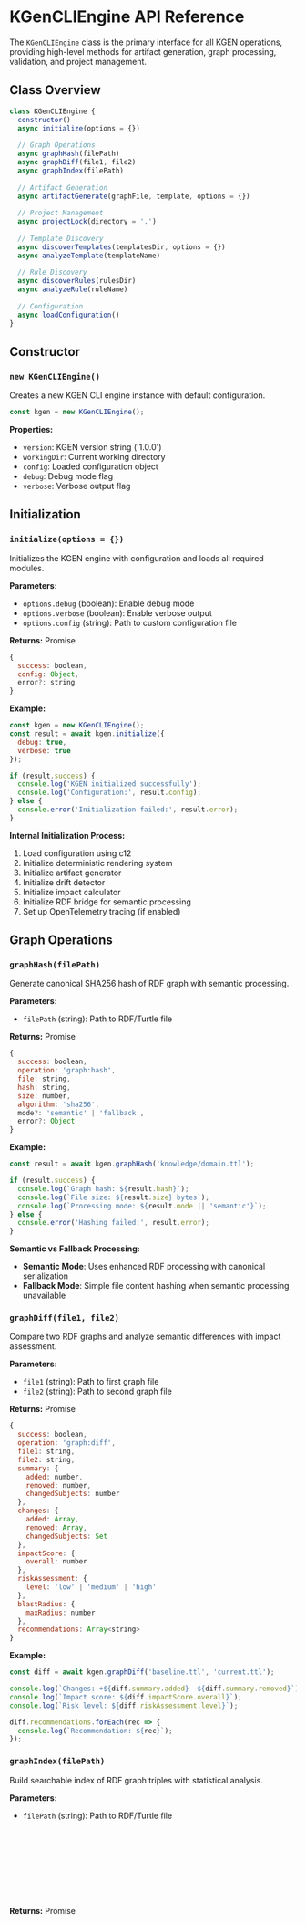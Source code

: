 # KGenCLIEngine API Reference

The `KGenCLIEngine` class is the primary interface for all KGEN operations, providing high-level methods for artifact generation, graph processing, validation, and project management.

## Class Overview

```javascript
class KGenCLIEngine {
  constructor()
  async initialize(options = {})
  
  // Graph Operations
  async graphHash(filePath)
  async graphDiff(file1, file2)
  async graphIndex(filePath)
  
  // Artifact Generation
  async artifactGenerate(graphFile, template, options = {})
  
  // Project Management
  async projectLock(directory = '.')
  
  // Template Discovery
  async discoverTemplates(templatesDir, options = {})
  async analyzeTemplate(templateName)
  
  // Rule Discovery
  async discoverRules(rulesDir)
  async analyzeRule(ruleName)
  
  // Configuration
  async loadConfiguration()
}
```

## Constructor

### `new KGenCLIEngine()`

Creates a new KGEN CLI engine instance with default configuration.

```javascript
const kgen = new KGenCLIEngine();
```

**Properties:**
- `version`: KGEN version string ('1.0.0')
- `workingDir`: Current working directory
- `config`: Loaded configuration object
- `debug`: Debug mode flag
- `verbose`: Verbose output flag

## Initialization

### `initialize(options = {})`

Initializes the KGEN engine with configuration and loads all required modules.

**Parameters:**
- `options.debug` (boolean): Enable debug mode
- `options.verbose` (boolean): Enable verbose output
- `options.config` (string): Path to custom configuration file

**Returns:** Promise<Object>
```javascript
{
  success: boolean,
  config: Object,
  error?: string
}
```

**Example:**
```javascript
const kgen = new KGenCLIEngine();
const result = await kgen.initialize({ 
  debug: true,
  verbose: true 
});

if (result.success) {
  console.log('KGEN initialized successfully');
  console.log('Configuration:', result.config);
} else {
  console.error('Initialization failed:', result.error);
}
```

**Internal Initialization Process:**
1. Load configuration using c12
2. Initialize deterministic rendering system
3. Initialize artifact generator
4. Initialize drift detector
5. Initialize impact calculator
6. Initialize RDF bridge for semantic processing
7. Set up OpenTelemetry tracing (if enabled)

## Graph Operations

### `graphHash(filePath)`

Generate canonical SHA256 hash of RDF graph with semantic processing.

**Parameters:**
- `filePath` (string): Path to RDF/Turtle file

**Returns:** Promise<Object>
```javascript
{
  success: boolean,
  operation: 'graph:hash',
  file: string,
  hash: string,
  size: number,
  algorithm: 'sha256',
  mode?: 'semantic' | 'fallback',
  error?: Object
}
```

**Example:**
```javascript
const result = await kgen.graphHash('knowledge/domain.ttl');

if (result.success) {
  console.log(`Graph hash: ${result.hash}`);
  console.log(`File size: ${result.size} bytes`);
  console.log(`Processing mode: ${result.mode || 'semantic'}`);
} else {
  console.error('Hashing failed:', result.error);
}
```

**Semantic vs Fallback Processing:**
- **Semantic Mode**: Uses enhanced RDF processing with canonical serialization
- **Fallback Mode**: Simple file content hashing when semantic processing unavailable

### `graphDiff(file1, file2)`

Compare two RDF graphs and analyze semantic differences with impact assessment.

**Parameters:**
- `file1` (string): Path to first graph file
- `file2` (string): Path to second graph file

**Returns:** Promise<Object>
```javascript
{
  success: boolean,
  operation: 'graph:diff',
  file1: string,
  file2: string,
  summary: {
    added: number,
    removed: number,
    changedSubjects: number
  },
  changes: {
    added: Array,
    removed: Array,
    changedSubjects: Set
  },
  impactScore: {
    overall: number
  },
  riskAssessment: {
    level: 'low' | 'medium' | 'high'
  },
  blastRadius: {
    maxRadius: number
  },
  recommendations: Array<string>
}
```

**Example:**
```javascript
const diff = await kgen.graphDiff('baseline.ttl', 'current.ttl');

console.log(`Changes: +${diff.summary.added} -${diff.summary.removed}`);
console.log(`Impact score: ${diff.impactScore.overall}`);
console.log(`Risk level: ${diff.riskAssessment.level}`);

diff.recommendations.forEach(rec => {
  console.log(`Recommendation: ${rec}`);
});
```

### `graphIndex(filePath)`

Build searchable index of RDF graph triples with statistical analysis.

**Parameters:**
- `filePath` (string): Path to RDF/Turtle file

**Returns:** Promise<Object>
```javascript
{
  success: boolean,
  operation: 'graph:index',
  file: string,
  triples: number,
  subjects: number,
  predicates: number,
  objects: number,
  index: {
    subjects: Array<string>,
    predicates: Array<string>,
    objects: Array<string>
  },
  statistics?: {
    literals: number,
    uris: number,
    blankNodes: number
  }
}
```

**Example:**
```javascript
const index = await kgen.graphIndex('knowledge/large-graph.ttl');

console.log(`Indexed ${index.triples} triples`);
console.log(`Subjects: ${index.subjects}, Predicates: ${index.predicates}`);
console.log('Top subjects:', index.index.subjects.slice(0, 5));

if (index.statistics) {
  console.log(`Literals: ${index.statistics.literals}`);
  console.log(`URIs: ${index.statistics.uris}`);
}
```

## Artifact Generation

### `artifactGenerate(graphFile, template, options = {})`

Generate deterministic artifacts from knowledge graphs with complete provenance.

**Parameters:**
- `graphFile` (string): Path to RDF knowledge graph
- `template` (string): Template name or path
- `options.output` (string): Output directory
- `options.debug` (boolean): Enable debug mode
- `options.verbose` (boolean): Enable verbose output

**Returns:** Promise<Object>
```javascript
{
  success: boolean,
  operation: 'artifact:generate',
  graph: string,
  template: string,
  templatePath: string,
  outputPath: string,
  contentHash: string,
  attestationPath: string,
  context: Array<string>,
  timestamp: string,
  error?: string
}
```

**Example:**
```javascript
const result = await kgen.artifactGenerate(
  'knowledge/api-spec.ttl',
  'rest-api',
  { 
    output: 'generated/',
    debug: true 
  }
);

if (result.success) {
  console.log(`Generated: ${result.outputPath}`);
  console.log(`Content hash: ${result.contentHash}`);
  console.log(`Attestation: ${result.attestationPath}`);
  console.log(`Context keys: ${result.context.join(', ')}`);
} else {
  console.error('Generation failed:', result.error);
}
```

**Context Enrichment Process:**
1. Load and parse RDF knowledge graph
2. Apply reasoning rules (if available)
3. Extract template context variables
4. Add environment and provenance metadata
5. Render template with deterministic settings
6. Generate cryptographic attestation

## Project Management

### `projectLock(directory = '.')`

Generate lockfile for reproducible builds by hashing all RDF files.

**Parameters:**
- `directory` (string): Project directory to scan

**Returns:** Promise<Object>
```javascript
{
  success: boolean,
  operation: 'project:lock',
  lockfile: string,
  filesHashed: number,
  rdfFiles: number,
  timestamp: string,
  error?: string
}
```

**Example:**
```javascript
const lockResult = await kgen.projectLock('./my-project');

if (lockResult.success) {
  console.log(`Created lockfile: ${lockResult.lockfile}`);
  console.log(`Hashed ${lockResult.filesHashed} files`);
  console.log(`Found ${lockResult.rdfFiles} RDF files`);
} else {
  console.error('Lock generation failed:', lockResult.error);
}
```

**Lockfile Contents:**
```json
{
  "version": "1.0.0",
  "timestamp": "2024-12-01T12:00:00.000Z",
  "directory": "./my-project",
  "files": {
    "knowledge/domain.ttl": {
      "hash": "sha256:abc123...",
      "size": 2048,
      "modified": "2024-12-01T11:30:00.000Z"
    }
  }
}
```

## Template Discovery

### `discoverTemplates(templatesDir, options = {})`

Discover and analyze available templates in the specified directory.

**Parameters:**
- `templatesDir` (string): Templates directory path
- `options.verbose` (boolean): Include detailed analysis

**Returns:** Promise<Array>
```javascript
[
  {
    name: string,
    path: string,
    size: number,
    modified: string,
    frontmatter?: Object,
    variables?: Array<string>,
    error?: string
  }
]
```

**Example:**
```javascript
const templates = await kgen.discoverTemplates('_templates', { 
  verbose: true 
});

templates.forEach(template => {
  console.log(`Template: ${template.name}`);
  console.log(`Path: ${template.path}`);
  console.log(`Variables: ${template.variables?.join(', ') || 'none'}`);
  
  if (template.frontmatter) {
    console.log('Frontmatter:', template.frontmatter);
  }
});
```

### `analyzeTemplate(templateName)`

Perform detailed analysis of a specific template.

**Parameters:**
- `templateName` (string): Name of template to analyze

**Returns:** Promise<Object>
```javascript
{
  name: string,
  path: string,
  frontmatter: Object,
  variables: Array<string>,
  structure: {
    blocks: Array<string>,
    includes: Array<string>,
    macros: Array<string>,
    complexity: number
  },
  size: number,
  lines: number,
  modified: string
}
```

**Example:**
```javascript
const analysis = await kgen.analyzeTemplate('rest-api');

console.log(`Template: ${analysis.name}`);
console.log(`Variables: ${analysis.variables.join(', ')}`);
console.log(`Complexity: ${analysis.structure.complexity}`);
console.log(`Includes: ${analysis.structure.includes.join(', ')}`);

if (analysis.structure.blocks.length > 0) {
  console.log(`Blocks: ${analysis.structure.blocks.join(', ')}`);
}
```

## Rule Discovery

### `discoverRules(rulesDir)`

Discover SHACL shapes and N3 reasoning rules in the specified directory.

**Parameters:**
- `rulesDir` (string): Rules directory path

**Returns:** Promise<Array>
```javascript
[
  {
    name: string,
    path: string,
    type: 'ttl' | 'n3' | 'rules',
    size: number,
    modified: string,
    relativePath: string
  }
]
```

**Example:**
```javascript
const rules = await kgen.discoverRules('./rules');

rules.forEach(rule => {
  console.log(`Rule: ${rule.name} (${rule.type})`);
  console.log(`Path: ${rule.relativePath}`);
  console.log(`Size: ${rule.size} bytes`);
});
```

### `analyzeRule(ruleName)`

Perform detailed analysis of a specific rule file.

**Parameters:**
- `ruleName` (string): Name of rule to analyze

**Returns:** Promise<Object>
```javascript
{
  name: string,
  path: string,
  type: string,
  content: string,
  size: number,
  lines: number,
  ruleCount: number,
  prefixes: Array<{prefix: string, uri: string}>,
  modified: string
}
```

**Example:**
```javascript
const ruleAnalysis = await kgen.analyzeRule('api-constraints');

console.log(`Rule: ${ruleAnalysis.name}`);
console.log(`Type: ${ruleAnalysis.type}`);
console.log(`Lines: ${ruleAnalysis.lines}`);
console.log(`Rule count: ${ruleAnalysis.ruleCount}`);

ruleAnalysis.prefixes.forEach(prefix => {
  console.log(`@prefix ${prefix.prefix}: <${prefix.uri}>`);
});
```

## Configuration Management

### `loadConfiguration()`

Load KGEN configuration using c12 with layered defaults.

**Returns:** Promise<Object>
```javascript
{
  directories: {
    out: string,
    state: string,
    cache: string,
    templates: string,
    rules: string,
    knowledge: string
  },
  generate: {
    defaultTemplate: string,
    attestByDefault: boolean,
    enableContentAddressing: boolean,
    staticBuildTime: string,
    enableSemanticEnrichment: boolean
  },
  drift: {
    onDrift: 'fail' | 'warn' | 'ignore',
    exitCode: number,
    tolerance: number
  },
  validation: {
    strictMode: boolean,
    enablePolicyEnforcement: boolean
  }
}
```

**Example:**
```javascript
const config = await kgen.loadConfiguration();

console.log('Output directory:', config.directories.out);
console.log('Default template:', config.generate.defaultTemplate);
console.log('Attestations enabled:', config.generate.attestByDefault);
console.log('Drift tolerance:', config.drift.tolerance);
```

**Configuration Sources (in precedence order):**
1. Command line arguments
2. Environment variables (KGEN_*)
3. kgen.config.js/ts
4. kgen.config.json
5. Default values

## Error Handling

### Error Response Format
All methods return standardized error responses:

```javascript
{
  success: false,
  operation: string,
  error: {
    code: string,
    message: string,
    details?: Object
  },
  timestamp: string
}
```

### Common Error Codes
- `INITIALIZATION_FAILED`: Engine initialization error
- `FILE_NOT_FOUND`: Input file does not exist
- `TEMPLATE_NOT_FOUND`: Specified template not available
- `VALIDATION_ERROR`: SHACL constraint violation
- `GENERATION_FAILED`: Artifact generation failure
- `CONFIGURATION_ERROR`: Invalid configuration

### Error Handling Example
```javascript
try {
  const result = await kgen.artifactGenerate(
    'nonexistent.ttl',
    'invalid-template'
  );
  
  if (!result.success) {
    console.error(`Error ${result.error.code}: ${result.error.message}`);
    if (result.error.details) {
      console.error('Details:', result.error.details);
    }
  }
} catch (error) {
  console.error('Unexpected error:', error.message);
}
```

## Performance Considerations

### Initialization Optimization
- Lazy loading of heavy dependencies
- Conditional module imports based on feature usage
- Cached configuration parsing

### Memory Management
- Automatic cleanup of large RDF graphs after processing
- Template compilation caching
- LRU eviction for validation results

### Concurrent Operations
```javascript
// Process multiple graphs in parallel
const results = await Promise.all([
  kgen.graphHash('graph1.ttl'),
  kgen.graphHash('graph2.ttl'),
  kgen.graphHash('graph3.ttl')
]);

// Generate multiple artifacts concurrently
const generations = await Promise.all([
  kgen.artifactGenerate('api.ttl', 'typescript'),
  kgen.artifactGenerate('schema.ttl', 'json-schema'),
  kgen.artifactGenerate('docs.ttl', 'markdown')
]);
```

## Integration Examples

### CI/CD Pipeline Integration
```javascript
import { KGenCLIEngine } from 'kgen';

async function cicdPipeline() {
  const kgen = new KGenCLIEngine();
  
  // Initialize with CI environment
  await kgen.initialize({
    debug: process.env.CI_DEBUG === 'true',
    verbose: process.env.CI_VERBOSE === 'true'
  });
  
  // Lock dependencies
  const lockResult = await kgen.projectLock();
  if (!lockResult.success) {
    throw new Error('Failed to create project lock');
  }
  
  // Generate all artifacts
  const templates = await kgen.discoverTemplates('_templates');
  const results = [];
  
  for (const template of templates) {
    const result = await kgen.artifactGenerate(
      process.env.KNOWLEDGE_GRAPH,
      template.name,
      { output: 'dist/' }
    );
    results.push(result);
  }
  
  // Verify all generations succeeded
  const failed = results.filter(r => !r.success);
  if (failed.length > 0) {
    throw new Error(`${failed.length} generations failed`);
  }
  
  console.log(`Successfully generated ${results.length} artifacts`);
}
```

### Custom Plugin Integration
```javascript
class MetricsPlugin {
  constructor(kgen) {
    this.kgen = kgen;
    this.metrics = new Map();
  }
  
  async beforeGenerate(context) {
    this.startTime = performance.now();
    return context;
  }
  
  async afterGenerate(result) {
    const duration = performance.now() - this.startTime;
    this.metrics.set(result.outputPath, duration);
    return result;
  }
  
  getMetrics() {
    return Object.fromEntries(this.metrics);
  }
}

// Usage
const kgen = new KGenCLIEngine();
const plugin = new MetricsPlugin(kgen);
kgen.registerPlugin(plugin);
```

The KGenCLIEngine provides a comprehensive, high-level interface to all KGEN functionality while maintaining performance and reliability through careful error handling and resource management.
